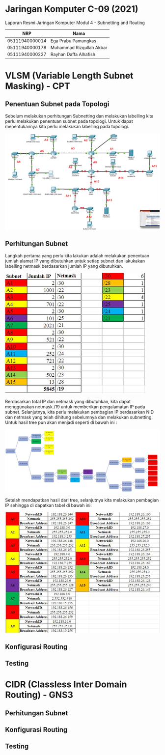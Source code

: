 # Jaringan Komputer C-09 (2021)
Laporan Resmi Jaringan Komputer Modul 4 - Subnetting and Routing

NRP              | Nama
-----------------|-----------
05111940000014   | Ega Prabu Pamungkas
05111940000178   | Muhammad Rizqullah Akbar
05111940000227   | Rayhan Daffa Alhafish


# VLSM (Variable Length Subnet Masking) - CPT
## Penentuan Subnet pada Topologi 

Sebelum melakukan perhitungan Subnetting dan melakukan labelling kita perlu melakukan penentuan subnet pada topologi. Untuk dapat menentukannya kita perlu melakukan labelling pada topologi. <br> 

![img](https://github.com/rayhandaffa/Jarkom-Modul-4-C09-2021/blob/main/img/VLSM_Gambar.jpeg)

## Perhitungan Subnet

Langkah pertama yang perlu kita lakukan adalah melakukan penentuan jumlah alamat IP yang dibutuhkan untuk setiap subnet dan lakukakan labelling netmask berdasarkan jumlah IP yang dibutuhkan. <br> 

![img](https://github.com/rayhandaffa/Jarkom-Modul-4-C09-2021/blob/main/img/vlsm%20table.jpg) <br>

Berdasarkan total IP dan netmask yang dibutuhkan, kita dapat menggunakan netmask /19 untuk memberikan pengalamatan IP pada subnet. Selanjutnya, kita perlu melakukan pembagian IP berdasarkan NID dan netmask yang telah dihitung sebelumnya dan melakukan subnetting. Untuk hasil tree pun akan menjadi seperti di bawah ini : <br> 

![img](https://github.com/rayhandaffa/Jarkom-Modul-4-C09-2021/blob/main/img/vlsm_tree.jpeg) <br>

Setelah mendapatkan hasil dari tree, selanjutnya kita melakukan pembagian IP sehingga di dapatkan tabel di bawah ini: <br> 

![img](https://github.com/rayhandaffa/Jarkom-Modul-4-C09-2021/blob/main/img/vlsm_pembagian_ip.jpg) <br> 

## Konfigurasi Routing

## Testing

# CIDR (Classless Inter Domain Routing) - GNS3

## Perhitungan Subnet

## Konfigurasi Routing

## Testing
